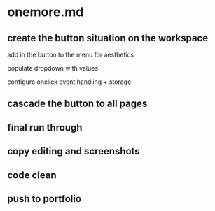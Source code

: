 # onemore.md

## create the button situation on the workspace

add in the button to the menu for aesthetics

populate dropdown with values

configure onclick event handling + storage

## cascade the button to all pages
## final run through
## copy editing and screenshots
## code clean
## push to portfolio
